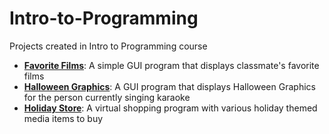 # Intro-to-Programming

Projects created in Intro to Programming course<br>

- <b><a href="https://github.com/Coderaulic/Intro-to-Programming/tree/master/CS115_Lab0">
Favorite Films</a></b>: A simple GUI program that displays classmate's favorite films
- <b><a href="https://github.com/Coderaulic/Intro-to-Programming/tree/master/CS115_Lab1">
Halloween Graphics</a></b>: A GUI program that displays Halloween Graphics for the person currently singing karaoke
- <b><a href="https://github.com/Coderaulic/Intro-to-Programming/tree/master/CS115_Lab2">
Holiday Store</a></b>: A virtual shopping program with various holiday themed media items to buy
